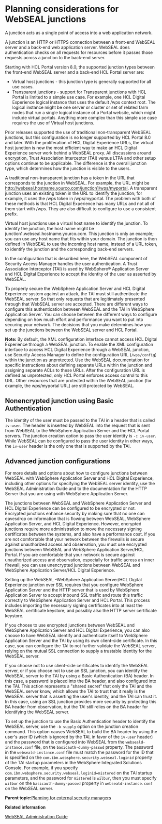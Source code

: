 # Planning considerations for WebSEAL junctions

A junction acts as a single point of access into a web application network.

A junction is an HTTP or HTTPS connection between a front-end WebSEAL server and a back-end web application server. WebSEAL does authentication checks on all requests for resources before it passes those requests across a junction to the back-end server.

Starting with HCL Portal version 8.0, the supported junction types between the front-end WebSEAL server and a back-end HCL Portal server are:

-   Virtual host junctions - this junction type is generally supported for all use cases.
-   Transparent junctions - support for Transparent junctions with HCL Portal is limited to a simple use case. For example, one HCL Digital Experience logical instance that uses the default /wps context root. The logical instance might be one server or cluster or set of related farm nodes that run a single logical instance of a Portal website, which might include virtual portals. Anything more complex than this simple use case requires the use of Virtual host junctions.

Prior releases supported the use of traditional non-transparent WebSEAL junctions, but this configuration is no longer supported by HCL Portal 8.0 and later. With the proliferation of HCL Digital Experience URLs, the virtual host junction is now the most efficient way to make an HCL Digital Experience server work behind a WebSEAL proxy. All discussions around encryption, Trust Association Interceptor \(TAI\) versus LTPA and other setup options continue to be applicable. The difference is the overall junction type, which determines how the junction is visible to the users.

A traditional non-transparent junction has a token in the URL that corresponds to the junction in WebSEAL. For example, the URL might be http://webseal.hostname.yourco.com/junction1/wps/myportal. A transparent junction uses an existing token in the URL to identify the junction; for example, it uses the /wps token in /wps/myportal. The problem with both of these methods is that HCL Digital Experience has many URLs and not all of them start with /wps. They are also difficult to configure to use a consistent prefix.

Virtual host junctions use a virtual host name to identify the junction. To identify the junction, the host name might be junction1.webseal.hostname.yourco.com. This junction is only an example; you can use any host name that fits within your domain. The junction is then defined in WebSEAL to use the incoming host name, instead of a URL token, to identify the junction and the corresponding back-end servers.

In the configuration that is described here, the WebSEAL component of Security Access Manager handles the user authentication. A Trust Association Interceptor \(TAI\) is used by WebSphere® Application Server and HCL Digital Experience to accept the identity of the user as asserted by WebSEAL.

To properly secure the WebSphere Application Server and HCL Digital Experience system against an attack, the TAI must still authenticate the WebSEAL server. So that only requests that are legitimately presented through that WebSEAL server are accepted. There are different ways to configure this authentication between WebSEAL and the TAI in WebSphere Application Server. You can choose between the different ways to configure depending on how much effort and performance you want to put into securing your network. The decisions that you make determines how you set up the junctions between the WebSEAL server and HCL Portal.

**Note:** By default, the XML configuration interface cannot access HCL Digital Experience through a WebSEAL junction. To enable the XML configuration interface to access HCL Digital Experience through a WebSEAL junction, use Security Access Manager to define the configuration URL \(`/wps/config`\) within the junction as unprotected. Use the WebSEAL documentation for specific instructions about defining separate URLs within the junction and assigning separate ACLs to these URLs. After the configuration URL is defined as unprotected, only HCL Portal enforces access control to this URL. Other resources that are protected within the WebSEAL junction \(for example, the wps/myportal URL\) are still protected by WebSEAL.

## Nonencrypted junction using Basic Authentication

The identity of the user must be passed to the TAI in a header that is called `iv-user`. The header is inserted by WebSEAL into the request that is sent from WebSEAL to the WebSphere Application Server and the HCL Portal servers. The junction creation option to pass the user identity is `-c iv-user`. While WebSEAL can be configured to pass the user identity in other ways, the `iv-user` header is the only one that is supported by the TAI.

## Advanced junction configurations

For more details and options about how to configure junctions between WebSEAL with WebSphere Application Server and HCL Digital Experience, including other options for specifying the WebSEAL server identity, use the WebSEAL Administration Guide and to the documentation for the HTTP Server that you are using with WebSphere Application Server.

The junctions between WebSEAL and WebSphere Application Server and HCL Digital Experience can be configured to be encrypted or not. Encrypted junctions enhance security by making sure that no one can eavesdrop on information that is flowing between WebSEAL, WebSphere Application Server, and HCL Digital Experience. However, encrypted junctions require more administration to move the necessary signing certificates between the systems, and also have a performance cost. If you are not comfortable that your network between the firewalls is secure against unauthorized access and observation, you must use encrypted junctions between WebSEAL and WebSphere Application Server/HCL Portal. If you are comfortable that your network is secure against unauthorized access and observation, especially for traffic across an inner firewall, you can use unencrypted junctions between WebSEAL and WebSphere Application Server/HCL Digital Experience.

Setting up the WebSEAL -WebSphere Application Server/HCL Digital Experience junction over SSL requires that you configure WebSphere Application Server and the HTTP server that is used by WebSphere Application Server to accept inbound SSL traffic and route this traffic correctly to WebSphere Application Server and HCL Portal. This process includes importing the necessary signing certificates into at least the WebSEAL certificate keystore, and possibly also the HTTP server certificate keystore.

If you choose to use encrypted junctions between WebSEAL and WebSphere Application Server and HCL Digital Experience, you can also choose to have WebSEAL identify and authenticate itself to WebSphere Application Server and the TAI by using its own client-side certificate. In this case, you can configure the TAI to not further validate the WebSEAL server, relying on the mutual SSL connection to supply a trustable identity for the WebSEAL server.

If you choose not to use client-side certificates to identify the WebSEAL server, or if you choose not to use an SSL junction, you can identify the WebSEAL server to the TAI by using a Basic Authentication \(BA\) header. In this case, a password is placed into the BA header, and also configured into the TAI. This action represents a "shared secret" that only the TAI and the WebSEAL server know, which allows the TAI to trust that it really is the WebSEAL server that is asserting the user's identity, and the TAI can trust it. In this case, using an SSL junction provides more security by protecting this BA header from observation, but the TAI still relies on the BA header for identifying the WebSEAL server.

To set up the junction to use the Basic Authentication header to identify the WebSEAL server, use the `-b supply` option on the junction creation command. This option causes WebSEAL to build the BA header by using the user's user ID \(which is ignored by the TAI, in favor of the `iv-user` header\) and the password that is configured into WebSEAL from the `webseald-instance.conf` file, on the `basicauth-dummy-passwd` property. The password in the `webseald-instance.conf` file must match the password for the ID that is specified on the `com.ibm.websphere.security.webseal.loginid` property of the TAI startup parameters in the WebSphere Integrated Solutions Console. For example, if you specify `com.ibm.websphere.security.webseal.loginid=mistered` on the TAI startup parameters, and the password for `mistered` is `wilbur`, then you must specify `wilbur` on the `basicauth-dummy-passwd` property in `webseald-instance.conf` on the WebSEAL server.

**Parent topic:**[Planning for external security managers](../plan/plan_extsecman.md)

**Related information**  


[WebSEAL Administration Guide](https://www.ibm.com/docs/en/SSPREK_7.0.0/com.ibm.isam.doc_80/ameb_webseal_admin_pdf.pdf)

